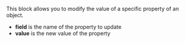This block allows you to modify the value of a specific property of an object.

- **field** is the name of the property to update
- **value** is the new value of the property
